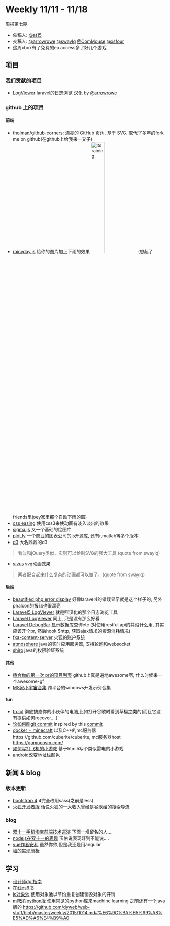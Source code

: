 # Weekly 11/11 - 11/18

周报第七期
- 催稿人: [@at15](https://github.com/at15)
- 交稿人: [@arrowrowe](https://github.com/arrowrowe) [@swaylq](https://github.com/swaylq) [@ComMouse](https://github.com/ComMouse) [@xsfour](https://github.com/xsfour)
- 这周xbox有了免费的ea access多了好几个游戏

## 项目

### 我们贡献的项目

- [LogViewer](https://github.com/ARCANEDEV/LogViewer/pull/24) laravel的日志浏览 汉化 by [@arrowrowe](https://github.com/arrowrowe) 

### github 上的项目

#### 前端

- [tholman/github-corners](https://github.com/tholman/github-corners): 漂亮的 GitHub 页角. 基于 SVG. 取代了多年的fork me on github(在github上给我来一叉子)
- [rainyday.js](https://github.com/maroslaw/rainyday.js) 给你的图片加上下雨的效果
<img src="http://maroslaw.github.io/rainyday.js/img/dm2.jpg" alt="its raining" width="30%" height="auto"> (想起了friends里joey家里那个自动下雨的窗)
- [css easing](http://matthewlein.com/ceaser/) 使用css3来使动画有淡入淡出的效果
- [sigma.js](http://sigmajs.org/) 又一个基础的绘图库
- [plot.ly](https://plot.ly/javascript/open-source-announcement/) 一个商业的图表公司的js开源库, 还有r,matlab等多个版本
- [d3](http://d3js.org/) 大名鼎鼎的d3
> 看似和jQuery类似，实则可以绘制SVG的强大工具 (quote from swaylq)
- [vivus](http://maxwellito.github.io/vivus/) svg动画效果
> 两者配合起来什么复杂的动画都可以做了。(quote from swaylq)


#### 后端

- [beautified php error display](http://filp.github.io/whoops/) 好像laravel4的错误显示就是这个样子的, 另外phalcon的报错也很漂亮
- [Laravel5 LogViewer](https://github.com/ARCANEDEV/LogViewer) 就是咩汉化的那个日志浏览工具
- [Laravel LogViewer](https://github.com/rap2hpoutre/laravel-log-viewer) 同上, 只是没有那么好看
- [Laravel DebugBar](https://github.com/barryvdh/laravel-debugbar) 显示数据库查询etc (对使用restful api的并没什么用, 其实应该开个pr,
 然后hook $http, 获取ajax请求的资源消耗情况)
- [fxa-content-server](https://github.com/mozilla/fxa-content-server) 火狐的账户系统
- [atmosphere](https://github.com/Atmosphere/atmosphere) java的实时应用服务器, 支持轮询和websocket
- [shiro](http://shiro.apache.org/) java的权限验证系统

#### 其他

- [适合你的第一次    pr的项目列表](https://github.com/MunGell/awesome-for-beginners) github上真是遍地awesome啊, 什么时候来一个awesome-gf
- [MS家小宇宙合集](https://github.com/Microsoft/Windows-universal-samples) 跨平台的windows开发示例合集

#### fun

- [trolol](https://github.com/ukupat/trolol) 彻底搞崩你的小伙伴的电脑,比如打开谷歌时看到草榴之类的(而且它没有提供如何recover....)
- [论如何刷git commit](https://github.com/hczhcz/the-elder-is-excited) inspired by this [commit](https://github.com/gaocegege/scrala/commit/8b6e8a34a762c56882ea0de0b976fe904b3ab850)
- [docker + minecraft](https://github.com/docker/dockercraft) 以及C++的mc服务器https://github.com/cuberite/cuberite, mc服务器host https://gamocosm.com/
- [如何写打飞机的小游戏](http://blog.sklambert.com/galaxian-html5-game/) 基于html5写个类似雷电的小游戏
- [android改变地址栏颜色](http://stackoverflow.com/questions/26960703/how-to-change-the-color-of-header-bar-and-address-bar-in-newest-android-chrome-v)

## 新闻 & blog

### 版本更新

- [bootstrap 4](http://v4-alpha.getbootstrap.com/) 4完全改用sass(之前是less)
- [火狐开发者版](https://www.mozilla.org/en-US/firefox/developer/) 话说火狐的一大收入曾经是谷歌给的搜索导流

### blog

- [双十一手机淘宝前端技术巡演](https://github.com/amfe/article/issues/11) 下面一堆留名的人....
- [nodejs在双十一的表现](http://www.zhihu.com/question/37379084) 玉伯说表现好到不能说....
- [vue作者安利](http://zhuanlan.zhihu.com/evanyou/20302927) 虽然你帅,但是我还是用angular
- [墙的实现简析](http://drops.wooyun.org/papers/10177) 


## 学习

- [设计师dpi指南](http://www.w3ctech.com/topic/674)
- [在线es6书](http://exploringjs.com/)
- [js对象池](http://blog.sklambert.com/javascript-object-pool/) 使用对象池以节约重复创建销毁对象的开销
- [ml教程python版](https://github.com/hangtwenty/dive-into-machine-learning) 使用常见的python库来machine learning
之前还有一个java版的 https://github.com/dyweb/web-stuff/blob/master/weekly/2015/1014.md#%E6%9C%BA%E5%99%A8%E5%AD%A6%E4%B9%A0
